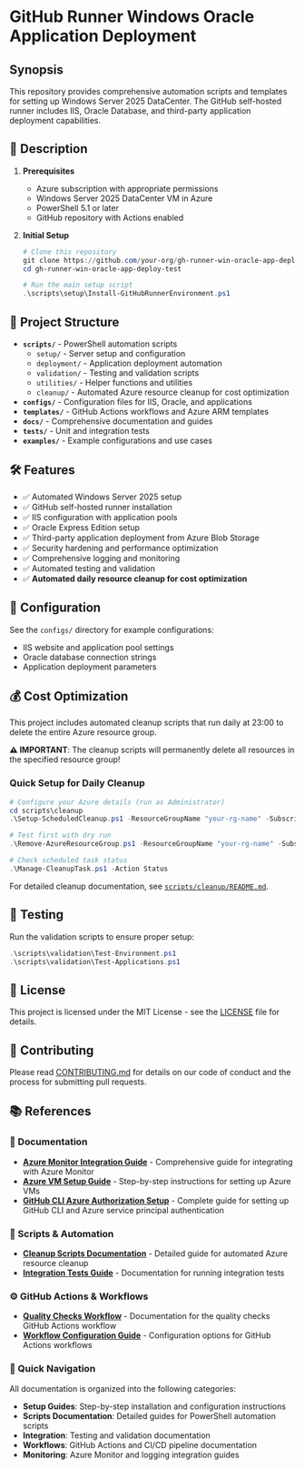 # GitHub Runner Windows Oracle Application Deployment

## Synopsis

This repository provides comprehensive automation scripts and templates for setting up Windows Server 2025 DataCenter.
The GitHub self-hosted runner includes IIS, Oracle Database, and third-party application deployment capabilities.

## 🚀 Description

1. **Prerequisites**
   - Azure subscription with appropriate permissions
   - Windows Server 2025 DataCenter VM in Azure
   - PowerShell 5.1 or later
   - GitHub repository with Actions enabled

2. **Initial Setup**

   ```powershell
   # Clone this repository
   git clone https://github.com/your-org/gh-runner-win-oracle-app-deploy-test.git
   cd gh-runner-win-oracle-app-deploy-test
   
   # Run the main setup script
   .\scripts\setup\Install-GitHubRunnerEnvironment.ps1
   ```

## 📁 Project Structure

- **`scripts/`** - PowerShell automation scripts
  - `setup/` - Server setup and configuration
  - `deployment/` - Application deployment automation
  - `validation/` - Testing and validation scripts
  - `utilities/` - Helper functions and utilities
  - `cleanup/` - Automated Azure resource cleanup for cost optimization
- **`configs/`** - Configuration files for IIS, Oracle, and applications
- **`templates/`** - GitHub Actions workflows and Azure ARM templates
- **`docs/`** - Comprehensive documentation and guides
- **`tests/`** - Unit and integration tests
- **`examples/`** - Example configurations and use cases

## 🛠️ Features

- ✅ Automated Windows Server 2025 setup
- ✅ GitHub self-hosted runner installation
- ✅ IIS configuration with application pools
- ✅ Oracle Express Edition setup
- ✅ Third-party application deployment from Azure Blob Storage
- ✅ Security hardening and performance optimization
- ✅ Comprehensive logging and monitoring
- ✅ Automated testing and validation
- ✅ **Automated daily resource cleanup for cost optimization**

## 🔧 Configuration

See the `configs/` directory for example configurations:

- IIS website and application pool settings
- Oracle database connection strings
- Application deployment parameters

## 💰 Cost Optimization

This project includes automated cleanup scripts that run daily at 23:00 to delete the entire Azure resource group.

**⚠️ IMPORTANT**: The cleanup scripts will permanently delete all resources in the specified resource group!

### Quick Setup for Daily Cleanup

```powershell
# Configure your Azure details (run as Administrator)
cd scripts\cleanup
.\Setup-ScheduledCleanup.ps1 -ResourceGroupName "your-rg-name" -SubscriptionId "your-subscription-id"

# Test first with dry run
.\Remove-AzureResourceGroup.ps1 -ResourceGroupName "your-rg-name" -SubscriptionId "your-subscription-id" -DryRun

# Check scheduled task status
.\Manage-CleanupTask.ps1 -Action Status
```

For detailed cleanup documentation, see [`scripts/cleanup/README.md`](scripts/cleanup/README.md).

## 🧪 Testing

Run the validation scripts to ensure proper setup:

```powershell
.\scripts\validation\Test-Environment.ps1
.\scripts\validation\Test-Applications.ps1
```

## 📄 License

This project is licensed under the MIT License - see the [LICENSE](LICENSE) file for details.

## 🤝 Contributing

Please read [CONTRIBUTING.md](CONTRIBUTING.md) for details on our code of conduct and the process for submitting pull requests.

## 📚 References

### 📁 Documentation

- **[Azure Monitor Integration Guide](docs/Azure-Monitor-Integration-Guide.md)** - Comprehensive guide for
  integrating with Azure Monitor
- **[Azure VM Setup Guide](docs/setup-guides/AZURE_VM_SETUP.md)** - Step-by-step instructions for setting up
  Azure VMs
- **[GitHub CLI Azure Authorization Setup](docs/setup-guides/GITHUB_CLI_AZURE_AUTH_SETUP.md)** - Complete guide for
  setting up GitHub CLI and Azure service principal authentication

### 🔧 Scripts & Automation

- **[Cleanup Scripts Documentation](scripts/cleanup/README.md)** - Detailed guide for automated Azure resource cleanup
- **[Integration Tests Guide](tests/integration/README.md)** - Documentation for running integration tests

### ⚙️ GitHub Actions & Workflows

- **[Quality Checks Workflow](\.github\workflows\README.md)** - Documentation for the quality checks GitHub Actions workflow
- **[Workflow Configuration Guide](\.github\workflows\CONFIGURATION.md)** - Configuration options for GitHub Actions workflows

### 🔗 Quick Navigation

All documentation is organized into the following categories:

- **Setup Guides**: Step-by-step installation and configuration instructions
- **Scripts Documentation**: Detailed guides for PowerShell automation scripts
- **Integration**: Testing and validation documentation
- **Workflows**: GitHub Actions and CI/CD pipeline documentation
- **Monitoring**: Azure Monitor and logging integration guides
